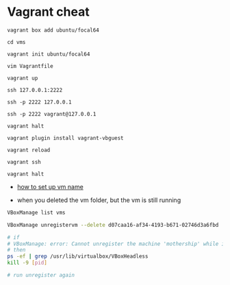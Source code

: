 # Vagrant cheat
```
vagrant box add ubuntu/focal64 

cd vms

vagrant init ubuntu/focal64 

vim Vagrantfile 

vagrant up 

ssh 127.0.0.1:2222 

ssh -p 2222 127.0.0.1 

ssh -p 2222 vagrant@127.0.0.1 

vagrant halt 

vagrant plugin install vagrant-vbguest 

vagrant reload 

vagrant ssh 

vagrant halt 
```

* [how to set up vm name](https://stackoverflow.com/questions/17845637/how-to-change-vagrant-default-machine-name)


* when you deleted the vm folder, but the vm is still running
```bash
VBoxManage list vms

VBoxManage unregistervm --delete d07caa16-af34-4193-b671-02746d3a6fbd

# if 
# VBoxManage: error: Cannot unregister the machine 'mothership' while it is locked
# then
ps -ef | grep /usr/lib/virtualbox/VBoxHeadless
kill -9 [pid]

# run unregister again
```
